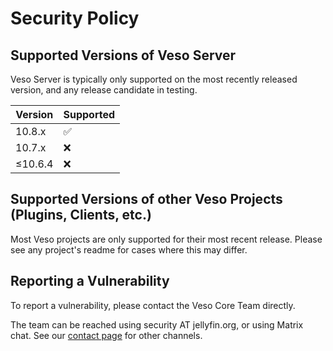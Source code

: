 # Security Policy

## Supported Versions of Veso Server
Veso Server is typically only supported on the most recently released version, and any release candidate in testing.

| Version | Supported          |
| ------- | ------------------ |
| 10.8.x  | :white_check_mark: |
| 10.7.x  | :x:                |
| ≤10.6.4 | :x:                |

## Supported Versions of other Veso Projects (Plugins, Clients, etc.)
Most Veso projects are only supported for their most recent release. Please see any project's readme for cases where this may differ.

## Reporting a Vulnerability
To report a vulnerability, please contact the Veso Core Team directly.

The team can be reached using security AT jellyfin.org, or using Matrix chat. See our [contact page](https://jellyfin.org/contact) for other channels.

